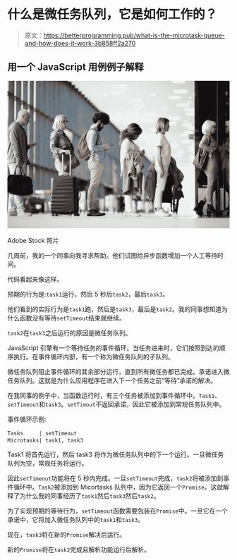 # 什么是微任务队列，它是如何工作的？

> 原文：<https://betterprogramming.pub/what-is-the-microtask-queue-and-how-does-it-work-3b858ff2a270>

## 用一个 JavaScript 用例例子解释

![](img/65276d2dd7122d05a33d31a044c73591.png)

Adobe Stock 照片

几周前，我的一个同事向我寻求帮助。他们试图给异步函数增加一个人工等待时间。

代码看起来像这样。

预期的行为是:`task1`运行，然后 5 秒后`task2`，最后`task3`。

他们看到的实际行为是`task1`跑，然后是`task3`，最后是`task2`。我的同事想知道为什么函数没有等待`setTimeout`结束就继续。

`task2`在`task3`之后运行的原因是微任务队列。

JavaScript 引擎有一个等待任务的事件循环。当任务进来时，它们按照到达的顺序执行。在事件循环内部，有一个称为微任务队列的子队列。

微任务队列阻止事件循环的其余部分运行，直到所有微任务都已完成。承诺进入微任务队列。这就是为什么应用程序在进入下一个任务之前“等待”承诺的解决。

在我同事的例子中，当函数运行时，有三个任务被添加到事件循环中。`Task1`、`setTimeout`和`task3`。`setTimout`不返回承诺，因此它被添加到常规任务队列中。

事件循环示例:

```
Tasks     | setTimeout
Microtasks| task1, task3
```

Task1 将首先运行，然后 task3 将作为微任务队列中的下一个运行。一旦微任务队列为空，常规任务将运行。

因此`setTimeout`功能将在 5 秒内完成。一旦`setTimeout`完成，`task2`将被添加到事件循环中。`Task2`被添加到 Micortasks 队列中，因为它返回一个`Promise`。这就解释了为什么我的同事经历了`task1`然后`task3`然后`task2`。

为了实现预期的等待行为，`setTimeout`函数需要包装在`Promise`中。一旦它在一个承诺中，它将加入微任务队列中的`task1`和`task3`。

现在，`task3`将在新的`Promise`解决后运行。

新的`Promise`将在`task2`完成且解析功能运行后解析。